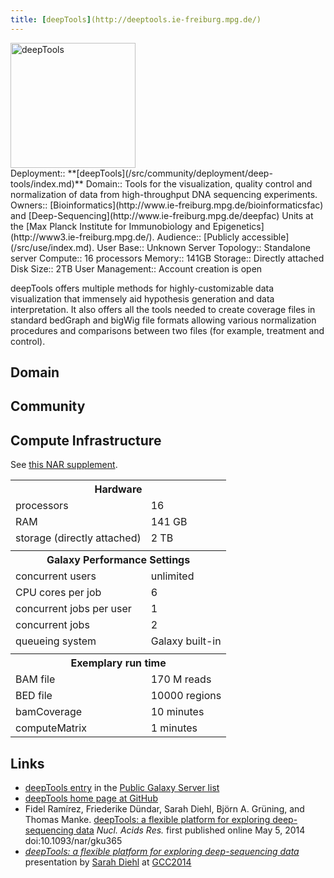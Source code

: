 ```yaml
---
title: [deepTools](http://deeptools.ie-freiburg.mpg.de/)
---
```

<div class='center'>
<a href='http://deeptools.ie-freiburg.mpg.de/'><img src="/src/use/deeptools/deeptools.png" alt="deepTools" height="200" /></a>
</div>





<div class='deploymentbox'>
 Deployment:: **[deepTools](/src/community/deployment/deep-tools/index.md)**
 Domain:: Tools for the visualization, quality control and normalization of data from high-throughput DNA sequencing experiments.
 Owners:: [Bioinformatics](http://www.ie-freiburg.mpg.de/bioinformaticsfac) and [Deep-Sequencing](http://www.ie-freiburg.mpg.de/deepfac) Units at the [Max Planck Institute for Immunobiology and Epigenetics](http://www3.ie-freiburg.mpg.de/).
 Audience:: [Publicly accessible](/src/use/index.md). 
 User Base:: Unknown
 Server Topology:: Standalone server
 Compute:: 16 processors 
 Memory:: 141GB
 Storage:: Directly attached
 Disk Size:: 2TB
 User Management:: Account creation is open
</div>

deepTools offers multiple methods for highly-customizable data visualization that immensely aid hypothesis generation and data interpretation. It also offers all the tools needed to create coverage files in standard bedGraph and bigWig file formats allowing various normalization procedures and comparisons between two files (for example, treatment and control).

## Domain

## Community

## Compute Infrastructure

See [this NAR supplement](http://nar.oxfordjournals.org/content/suppl/2014/05/05/gku365.DC1/nar-00319-web-b-2014-File009.pdf).

<table>
  <tr>
    <th colspan=2> Hardware </th>
  </tr>
  <tr>
    <td> processors </td>
    <td> 16 </td>
  </tr>
  <tr>
    <td> RAM </td>
    <td> 141 GB </td>
  </tr>
  <tr>
    <td> storage (directly attached) </td>
    <td> 2 TB </td>
  </tr>
  <tr>
    <td colspan=2 style=" border: none;"> </td>
  </tr>
  <tr>
    <th colspan=2> Galaxy Performance Settings </th>
  </tr>
  <tr>
    <td> concurrent users </td>
    <td> unlimited </td>
  </tr>
  <tr>
    <td> CPU cores per job </td>
    <td> 6 </td>
  </tr>
  <tr>
    <td> concurrent jobs per user </td>
    <td> 1 </td>
  </tr>
  <tr>
    <td> concurrent jobs </td>
    <td> 2 </td>
  </tr>
  <tr>
    <td> queueing system </td>
    <td> Galaxy built-in </td>
  </tr>
  <tr>
    <td colspan=2 style=" border: none;"> </td>
  </tr>
  <tr>
    <th colspan=2> Exemplary run time </th>
  </tr>
  <tr>
    <td> BAM file </td>
    <td> 170 M reads </td>
  </tr>
  <tr>
    <td> BED file </td>
    <td> 10000 regions </td>
  </tr>
  <tr>
    <td> bamCoverage </td>
    <td> 10 minutes </td>
  </tr>
  <tr>
    <td> computeMatrix </td>
    <td> 1 minutes </td>
  </tr>
</table>


## Links

* [deepTools entry](/src/use/deeptools/index.md) in the [Public Galaxy Server list](/src/use/index.md)
* [deepTools home page at GitHub](http://deeptools.github.io/)
* Fidel Ramírez, Friederike Dündar, Sarah Diehl, Björn A. Grüning, and Thomas Manke. [deepTools: a flexible platform for exploring deep-sequencing data](http://nar.oxfordjournals.org/cgi/content/abstract/gku365) *Nucl. Acids Res.* first published online May 5, 2014 doi:10.1093/nar/gku365
* *[deepTools: a flexible platform for exploring deep-sequencing data](/src/events/gcc2014/abstracts/talks/index.md#deeptools-a-flexible-platform-for-exploring-deep-sequencing-data)* presentation by [Sarah Diehl](http://www.ie-freiburg.mpg.de/1892622/employee_page?c=1896591&employee_id=26993) at [GCC2014](/src/events/gcc2014/index.md)
